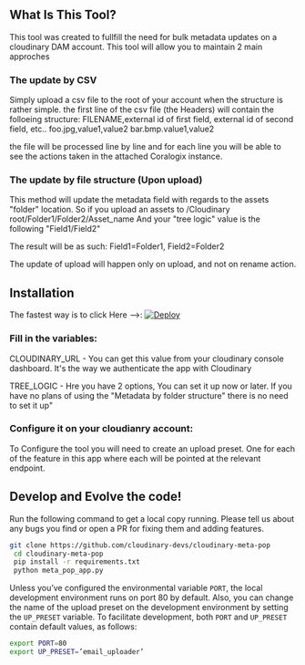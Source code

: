 ## What Is This Tool?
This tool was created to fullfill the need for bulk metadata updates on a cloudinary DAM account.
This tool will allow you to maintain 2 main approches

### The update by CSV
Simply upload a csv file to the root of your account when the structure is rather simple.
the first line of the csv file (the Headers) will contain the folloeing structure:
	FILENAME,external id of first field, external id of second field, etc..
	foo.jpg,value1,value2
	bar.bmp.value1,value2

the file will be processed line by line and for each line you will be able to see the actions taken in the attached Coralogix instance.

### The update by file structure (Upon upload)
This method will update the metadata field with regards to the assets "folder" location.
So if you upload an assets to /Cloudinary root/Folder1/Folder2/Asset_name
And your "tree logic" value is the following "Field1/Field2"

The result will be as such: Field1=Folder1, Field2=Folder2

The update of upload will happen only on upload, and not on rename action.

## Installation
The fastest way is to click Here -->:
[![Deploy](https://www.herokucdn.com/deploy/button.svg)](https://heroku.com/deploy?template=https://github.com/cloudinary-devs/cloudinary-meta-pop)

### Fill in the variables:
CLOUDINARY_URL - You can get this value from your cloudinary console dashboard. It's the way we authenticate the app with Cloudinary

TREE_LOGIC - Hre you have 2 options, You can set it up now or later.
If you have no plans of using the "Metadata by folder structure" there is no need to set it up"

### Configure it on your cloudianry account:
To Configure the tool you will need to create an upload preset.
One for each of the feature in this app where each will be pointed at the relevant endpoint.


## Develop and Evolve the code!
Run the following command to get a local copy running.
Please tell us about any bugs you find or open a PR for fixing them and adding features.

```bash
git clone https://github.com/cloudinary-devs/cloudinary-meta-pop
 cd cloudinary-meta-pop
 pip install -r requirements.txt
 python meta_pop_app.py
```


Unless you’ve configured the environmental variable `PORT`, the local development environment runs on port 80 by default. Also, you can change the name of the upload preset on the development environment by setting the `UP_PRESET` variable. To facilitate development, both `PORT` and `UP_PRESET` contain default values, as follows:


``` bash
export PORT=80
export UP_PRESET=’email_uploader’
```
